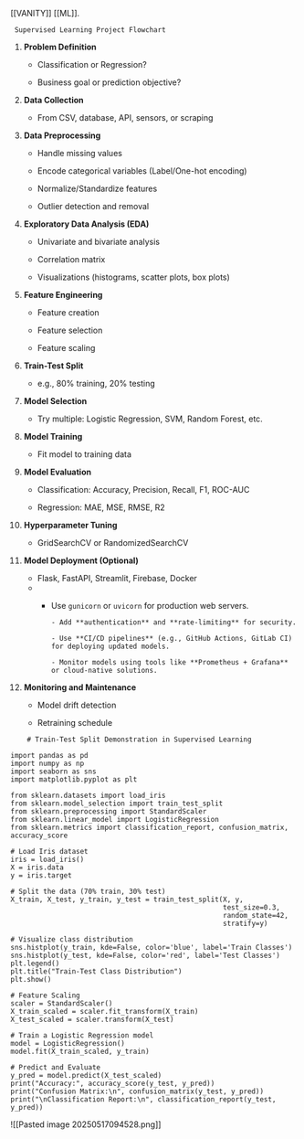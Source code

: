 [[VANITY]]  [[ML]].

```
 Supervised Learning Project Flowchart
```

1. **Problem Definition**
    
    - Classification or Regression?
        
    - Business goal or prediction objective?
        
2. **Data Collection**
    
    - From CSV, database, API, sensors, or scraping
        
3. **Data Preprocessing**
    
    - Handle missing values
        
    - Encode categorical variables (Label/One-hot encoding)
        
    - Normalize/Standardize features
        
    - Outlier detection and removal
        
4. **Exploratory Data Analysis (EDA)**
    
    - Univariate and bivariate analysis
        
    - Correlation matrix
        
    - Visualizations (histograms, scatter plots, box plots)
        
5. **Feature Engineering**
    
    - Feature creation
        
    - Feature selection
        
    - Feature scaling
        
6. **Train-Test Split**
    
    - e.g., 80% training, 20% testing
        
7. **Model Selection**
    
    - Try multiple: Logistic Regression, SVM, Random Forest, etc.
        
8. **Model Training**
    
    - Fit model to training data
        
9. **Model Evaluation**
    
    - Classification: Accuracy, Precision, Recall, F1, ROC-AUC
        
    - Regression: MAE, MSE, RMSE, R2
        
10. **Hyperparameter Tuning**
    
    - GridSearchCV or RandomizedSearchCV
        
11. **Model Deployment (Optional)**
    
    - Flask, FastAPI, Streamlit, Firebase, Docker
    - - Use `gunicorn` or `uvicorn` for production web servers.
    
			- Add **authentication** and **rate-limiting** for security.
    
			- Use **CI/CD pipelines** (e.g., GitHub Actions, GitLab CI) for deploying updated models.
    
			- Monitor models using tools like **Prometheus + Grafana** or cloud-native solutions.
        
12. **Monitoring and Maintenance**
    
    - Model drift detection
        
    - Retraining schedule
```
    # Train-Test Split Demonstration in Supervised Learning

import pandas as pd
import numpy as np
import seaborn as sns
import matplotlib.pyplot as plt

from sklearn.datasets import load_iris
from sklearn.model_selection import train_test_split
from sklearn.preprocessing import StandardScaler
from sklearn.linear_model import LogisticRegression
from sklearn.metrics import classification_report, confusion_matrix, accuracy_score

# Load Iris dataset
iris = load_iris()
X = iris.data
y = iris.target

# Split the data (70% train, 30% test)
X_train, X_test, y_train, y_test = train_test_split(X, y, 
                                                    test_size=0.3, 
                                                    random_state=42, 
                                                    stratify=y)

# Visualize class distribution
sns.histplot(y_train, kde=False, color='blue', label='Train Classes')
sns.histplot(y_test, kde=False, color='red', label='Test Classes')
plt.legend()
plt.title("Train-Test Class Distribution")
plt.show()

# Feature Scaling
scaler = StandardScaler()
X_train_scaled = scaler.fit_transform(X_train)
X_test_scaled = scaler.transform(X_test)

# Train a Logistic Regression model
model = LogisticRegression()
model.fit(X_train_scaled, y_train)

# Predict and Evaluate
y_pred = model.predict(X_test_scaled)
print("Accuracy:", accuracy_score(y_test, y_pred))
print("Confusion Matrix:\n", confusion_matrix(y_test, y_pred))
print("\nClassification Report:\n", classification_report(y_test, y_pred))

``` 
![[Pasted image 20250517094528.png]]
